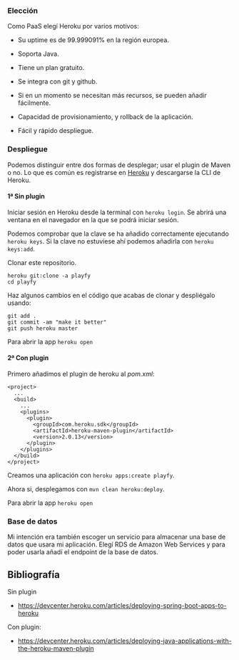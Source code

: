 ### Elección

Como PaaS elegí Heroku por varios motivos:

- Su uptime es de 99.999091% en la región europea.  

- Soporta Java.   

- Tiene un plan gratuito.  

- Se integra con git y github.  

- Si en un momento se necesitan más recursos, se pueden añadir fácilmente.  

- Capacidad de provisionamiento, y rollback de la aplicación.

- Fácil y rápido despliegue.

### Despliegue

Podemos distinguir entre dos formas de desplegar; usar el plugin de Maven o no.
Lo que es común es registrarse en [Heroku](https://www.heroku.com/) y descargarse la CLI de Heroku.

#### 1ª Sin plugin

Iniciar sesión en Heroku desde la terminal con `heroku login`.
Se abrirá una ventana en el navegador en la que se podrá iniciar sesión.

Podemos comprobar que la clave se ha añadido correctamente ejecutando `heroku keys`. Si la clave no estuviese ahí 
podemos añadirla con `heroku keys:add`.

Clonar este repositorio. 

~~~
heroku git:clone -a playfy 
cd playfy
~~~

Haz algunos cambios en el código que acabas de clonar y despliégalo usando:

~~~
git add .
git commit -am "make it better"
git push heroku master
~~~

Para abrir la app `heroku open`

#### 2ª Con plugin

Primero añadimos el plugin de heroku al *pom.xml*:

~~~
<project>
  ...
  <build>
    ...
    <plugins>
      <plugin>
        <groupId>com.heroku.sdk</groupId>
        <artifactId>heroku-maven-plugin</artifactId>
        <version>2.0.13</version>
      </plugin>
    </plugins>
  </build>
</project>
~~~

Creamos una aplicación con `heroku apps:create playfy`.

Ahora si, desplegamos con `mvn clean heroku:deploy`.

Para abrir la app `heroku open`

### Base de datos

Mi intención era también escoger un servicio para almacenar una base de datos que usara mi aplicación.
Elegí RDS de Amazon Web Services y para poder usarla añadí el endpoint de la base de datos.

## Bibliografía
Sin plugin
 - https://devcenter.heroku.com/articles/deploying-spring-boot-apps-to-heroku

Con plugin:
 - https://devcenter.heroku.com/articles/deploying-java-applications-with-the-heroku-maven-plugin